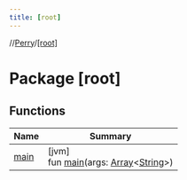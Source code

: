 ```yaml
---
title: [root]
---
```

//[Perry](../../index.html)/[[root]](index.html)



# Package [root]



## Functions


| Name | Summary |
|---|---|
| [main](main.html) | [jvm]<br>fun [main](main.html)(args: [Array](https://kotlinlang.org/api/latest/jvm/stdlib/kotlin/-array/index.html)<[String](https://kotlinlang.org/api/latest/jvm/stdlib/kotlin/-string/index.html)>) |

